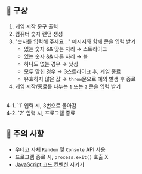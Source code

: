 ## 📌 구상
1. 게임 시작 문구 출력
2. 컴퓨터 숫자 랜덤 생성
3. "숫자를 입력해 주세요 : " 메시지와 함께 콘솔 입력 받기
   - 있는 숫자 && 맞는 자리 → 스트라이크
   - 있는 숫자 && 다른 자리 → 볼
   - 하나도 없는 경우 → 낫싱
   - 모두 맞힌 경우 → 3스트라이크 후, 게임 종료
   - 유효하지 않은 값 → `throw`문으로 예외 발생 후 종료
4. 게임 시작/종료를 나누는 `1` 또는 `2` 콘솔 입력 받기
<br />
4-1. `1` 입력 시, 3번으로 돌아감 <br />
4-2. `2` 입력 시, 프로그램 종료

## 📌 주의 사항
- 우테코 자체 `Random` 및 `Console` API 사용
- 프로그램 종료 시, `process.exit()` 호출 X
- [JavaScript 코드 컨벤션](https://github.com/woowacourse/woowacourse-docs/tree/main/styleguide/javascript) 지키기